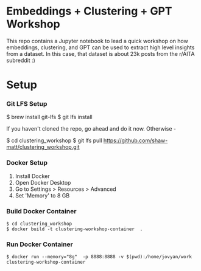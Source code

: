 # Embeddings + Clustering + GPT Workshop

This repo contains a Jupyter notebook to lead a quick workshop on how embeddings, clustering, and GPT can be used to extract high level insights from a dataset. In this case, that dataset is about 23k posts from the r/AITA subreddit :)

# Setup

### Git LFS Setup

   $ brew install git-lfs
   $ git lfs install
   
If you haven't cloned the repo, go ahead and do it now. Otherwise -
   
   $ cd clustering_workshop
   $ git lfs pull https://github.com/shaw-matt/clustering_workshop.git

### Docker Setup

1. Install Docker
2. Open Docker Desktop
3. Go to Settings > Resources > Advanced
4. Set 'Memory' to 8 GB

### Build Docker Container

    $ cd clustering_workshop
    $ docker build -t clustering-workshop-container  .

### Run Docker Container

    $ docker run --memory="8g"  -p 8888:8888 -v $(pwd):/home/jovyan/work clustering-workshop-container
